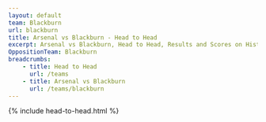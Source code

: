 ```yaml
---
layout: default
team: Blackburn
url: blackburn
title: Arsenal vs Blackburn - Head to Head
excerpt: Arsenal vs Blackburn, Head to Head, Results and Scores on History of Arsenal Football Club
OppositionTeam: Blackburn
breadcrumbs:
    - title: Head to Head
      url: /teams
    - title: Arsenal vs Blackburn
      url: /teams/blackburn
---
```


{% include head-to-head.html %}